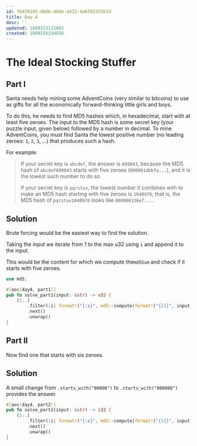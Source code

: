 ```yaml
---
id: f6d391d5-db6b-46bb-a432-4a6592355b34
title: Day 4
desc: ''
updated: 1609223131083
created: 1609156334056
---
```


# The Ideal Stocking Stuffer

## Part I

Santa needs help mining some AdventCoins (very similar to bitcoins) to use as gifts for all the economically forward-thinking little girls and boys.

To do this, he needs to find MD5 hashes which, in hexadecimal, start with at least five zeroes. The input to the MD5 hash is some secret key (your puzzle input, given below) followed by a number in decimal. To mine AdventCoins, you must find Santa the lowest positive number (no leading zeroes: `1`, `2`, `3`, ...) that produces such a hash.

For example:

> If your secret key is `abcdef`, the answer is `609043`, because the MD5 hash of `abcdef609043` starts with five zeroes (`000001dbbfa...`), and it is the lowest such number to do so.
>
> If your secret key is `pqrstuv`, the lowest number it combines with to make an MD5 hash starting with five zeroes is `1048970`; that is, the MD5 hash of `pqrstuv1048970` looks like `000006136ef....`

## Solution

Brute forcing would be the easiest way to find the solution.

Taking the input we iterate from 1 to the max u32 using `i` and append it to the input.

This would be the content for which we compute the`md5Sum` and check if it starts with five zeroes.
```rust
use md5;

#[aoc(day4, part1)]
pub fn solve_part1(input: &str) -> u32 {
    (1..)
        .filter(|i| format!("{:x}", md5::compute(format!("{}{}", input, i))).starts_with("00000"))
        .next()
        .unwrap()
}
```

## Part II


Now find one that starts with six zeroes.

## Solution

A small change from `.starts_with("00000")` to `.starts_with("000000")` provides the answer.

```rust
#[aoc(day4, part2)]
pub fn solve_part2(input: &str) -> i32 {
    (1..)
        .filter(|i| format!("{:x}", md5::compute(format!("{}{}", input, i))).starts_with("000000"))
        .next()
        .unwrap()
}
```
